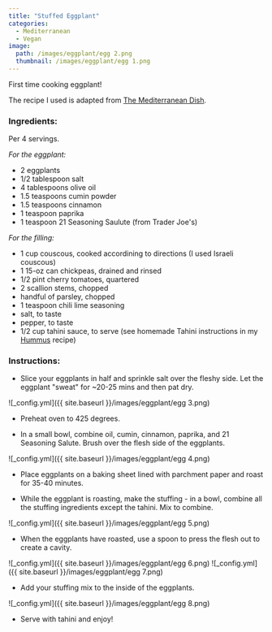 ```yaml
---
title: "Stuffed Eggplant"
categories:
  - Mediterranean
  - Vegan
image:
  path: /images/eggplant/egg 2.png
  thumbnail: /images/eggplant/egg 1.png
---
```


First time cooking eggplant!

The recipe I used is adapted from [The Mediterranean Dish](https://www.themediterraneandish.com/vegetarian-stuffed-eggplant/#wprm-recipe-container-34747).

### Ingredients:

Per 4 servings.

_For the eggplant:_

* 2 eggplants
* 1/2 tablespoon salt
* 4 tablespoons olive oil
* 1.5 teaspoons cumin powder
* 1.5 teaspoons cinnamon
* 1 teaspoon paprika
* 1 teaspoon 21 Seasoning Saulute (from Trader Joe's)

_For the filling:_
* 1 cup couscous, cooked accordining to directions (I used Israeli couscous)
* 1 15-oz can chickpeas, drained and rinsed
* 1/2 pint cherry tomatoes, quartered
* 2 scallion stems, chopped
* handful of parsley, chopped
* 1 teaspoon chili lime seasoning
* salt, to taste
* pepper, to taste
* 1/2 cup tahini sauce, to serve (see homemade Tahini instructions in my [Hummus](https://www.whatsprernacooking.com/mediterranean/sides/vegan/hummus/) recipe)

### Instructions:

* Slice your eggplants in half and sprinkle salt over the fleshy side. Let the eggplant "sweat" for ~20-25 mins and then pat dry.

![_config.yml]({{ site.baseurl }}/images/eggplant/egg 3.png)

* Preheat oven to 425 degrees.

* In a small bowl, combine oil, cumin, cinnamon, paprika, and 21 Seasoning Salute. Brush over the flesh side of the eggplants.

![_config.yml]({{ site.baseurl }}/images/eggplant/egg 4.png)

* Place eggplants on a baking sheet lined with parchment paper and roast for 35-40 minutes.

* While the eggplant is roasting, make the stuffing - in a bowl, combine all the stuffing ingredients except the tahini. Mix to combine.

![_config.yml]({{ site.baseurl }}/images/eggplant/egg 5.png)

* When the eggplants have roasted, use a spoon to press the flesh out to create a cavity.

![_config.yml]({{ site.baseurl }}/images/eggplant/egg 6.png)
![_config.yml]({{ site.baseurl }}/images/eggplant/egg 7.png)

* Add your stuffing mix to the inside of the eggplants.

![_config.yml]({{ site.baseurl }}/images/eggplant/egg 8.png)

* Serve with tahini and enjoy!
